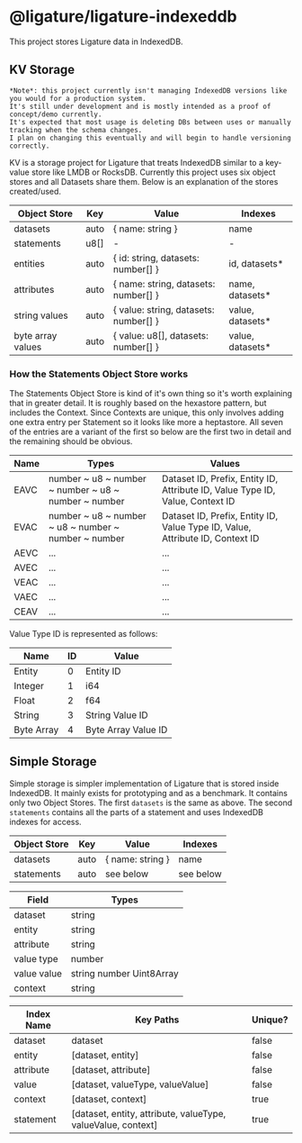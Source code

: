 # @ligature/ligature-indexeddb

This project stores Ligature data in IndexedDB.

## KV Storage

```
*Note*: this project currently isn't managing IndexedDB versions like you would for a production system.
It's still under development and is mostly intended as a proof of concept/demo currently.
It's expected that most usage is deleting DBs between uses or manually tracking when the schema changes.
I plan on changing this eventually and will begin to handle versioning correctly.
```

KV is a storage project for Ligature that treats IndexedDB similar to a key-value store like LMDB or RocksDB.
Currently this project uses six object stores and all Datasets share them.
Below is an explanation of the stores created/used.

| Object Store      | Key  | Value                                 | Indexes          |
| ----------------- | ---- | ------------------------------------- | ---------------- |
| datasets          | auto | { name: string }                      | name             |
| statements        | u8[] | -                                     | -                |
| entities          | auto | { id: string, datasets: number[] }    | id, datasets*    |
| attributes        | auto | { name: string, datasets: number[] }  | name, datasets*  |
| string values     | auto | { value: string, datasets: number[] } | value, datasets* |
| byte array values | auto | { value: u8[], datasets: number[] }   | value, datasets* |

### How the Statements Object Store works

The Statements Object Store is kind of it's own thing so it's worth explaining that in greater detail.
It is roughly based on the hexastore pattern, but includes the Context.
Since Contexts are unique, this only involves adding one extra entry per Statement so it looks like more a heptastore.
All seven of the entries are a variant of the first so below are the first two in detail and the remaining should be obvious.

| Name | Types                                                | Values                                                                           |
| ---- | ---------------------------------------------------- | -------------------------------------------------------------------------------- |
| EAVC | number ~ u8 ~ number ~ number ~ u8 ~ number ~ number | Dataset ID, Prefix, Entity ID, Attribute ID, Value Type ID, Value, Context ID    |
| EVAC | number ~ u8 ~ number ~ u8 ~ number ~ number ~ number | Dataset ID, Prefix, Entity ID, Value Type ID, Value, Attribute ID, Context ID    |
| AEVC | ...                                                  | ...                                                                              |
| AVEC | ...                                                  | ...                                                                              |
| VEAC | ...                                                  | ...                                                                              |
| VAEC | ...                                                  | ...                                                                              |
| CEAV | ...                                                  | ...                                                                              |

Value Type ID is represented as follows:

| Name       | ID | Value               |
| ---------- | -- | ------------------- |
| Entity     | 0  | Entity ID           |
| Integer    | 1  | i64                 |
| Float      | 2  | f64                 |
| String     | 3  | String Value ID     |
| Byte Array | 4  | Byte Array Value ID |

## Simple Storage

Simple storage is simpler implementation of Ligature that is stored inside IndexedDB.
It mainly exists for prototyping and as a benchmark.
It contains only two Object Stores.
The first `datasets` is the same as above.
The second `statements` contains all the parts of a statement and uses IndexedDB indexes for access.

| Object Store      | Key  | Value             | Indexes          |
| ----------------- | ---- | ----------------- | ---------------- |
| datasets          | auto | { name: string }  | name             |
| statements        | auto | see below         | see below        |

| Field       | Types                    |
| ----------- | ------------------------ |
| dataset     | string                   |
| entity      | string                   |
| attribute   | string                   |
| value type  | number                   |
| value value | string number Uint8Array |
| context     | string                   |

| Index Name | Key Paths                                                    | Unique? |
| ---------- | ------------------------------------------------------------ | ------- |
| dataset    | dataset                                                      | false   |
| entity     | [dataset, entity]                                            | false   |
| attribute  | [dataset, attribute]                                         | false   |
| value      | [dataset, valueType, valueValue]                             | false   |
| context    | [dataset, context]                                           | true    |
| statement  | [dataset, entity, attribute, valueType, valueValue, context] | true    |
